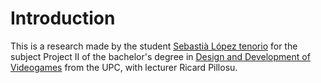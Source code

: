# Introduction
This is a research made by the student [Sebastià López tenorio](https://github.com/Sebi-Lopez) for the subject Project II of the bachelor's degree in [Design and Development of Videogames](https://www.citm.upc.edu/ing/estudis/graus-videojocs/) from the UPC, with lecturer Ricard Pillosu. 
